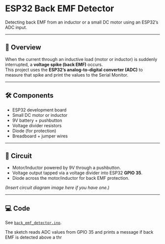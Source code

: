 # ESP32 Back EMF Detector

Detecting back EMF from an inductor or a small DC motor using an ESP32’s ADC input.

---

## 📌 Overview
When the current through an inductive load (motor or inductor) is suddenly interrupted, a **voltage spike (back EMF)** occurs.  
This project uses the **ESP32’s analog-to-digital converter (ADC)** to measure that spike and print the values to the Serial Monitor.

---

## 🛠️ Components
- ESP32 development board  
- Small DC motor or inductor  
- 9V battery + pushbutton  
- Voltage divider resistors  
- Diode (for protection)  
- Breadboard + jumper wires  

---

## 🔌 Circuit
- Motor/Inductor powered by 9V through a pushbutton.  
- Voltage output tapped via a voltage divider into ESP32 **GPIO 35**.  
- Diode across the motor/inductor for back EMF protection.  

*(Insert circuit diagram image here if you have one.)*

---

## 💻 Code
See [`back_emf_detector.ino`](back_emf_detector.ino).  

The sketch reads ADC values from GPIO 35 and prints a message if back EMF is detected above a thr


